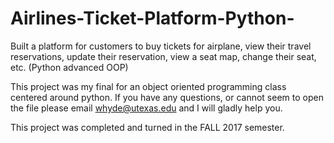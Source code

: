 # Airlines-Ticket-Platform-Python-
Built a platform for customers to buy tickets for airplane, view their travel reservations, update their reservation, view a seat map, change their seat, etc. (Python advanced OOP)

This project was my final for an object oriented programming class centered around python. If you have any questions, or cannot seem to open the file please email whyde@utexas.edu and I will gladly help you.

This project was completed and turned in the FALL 2017 semester.
